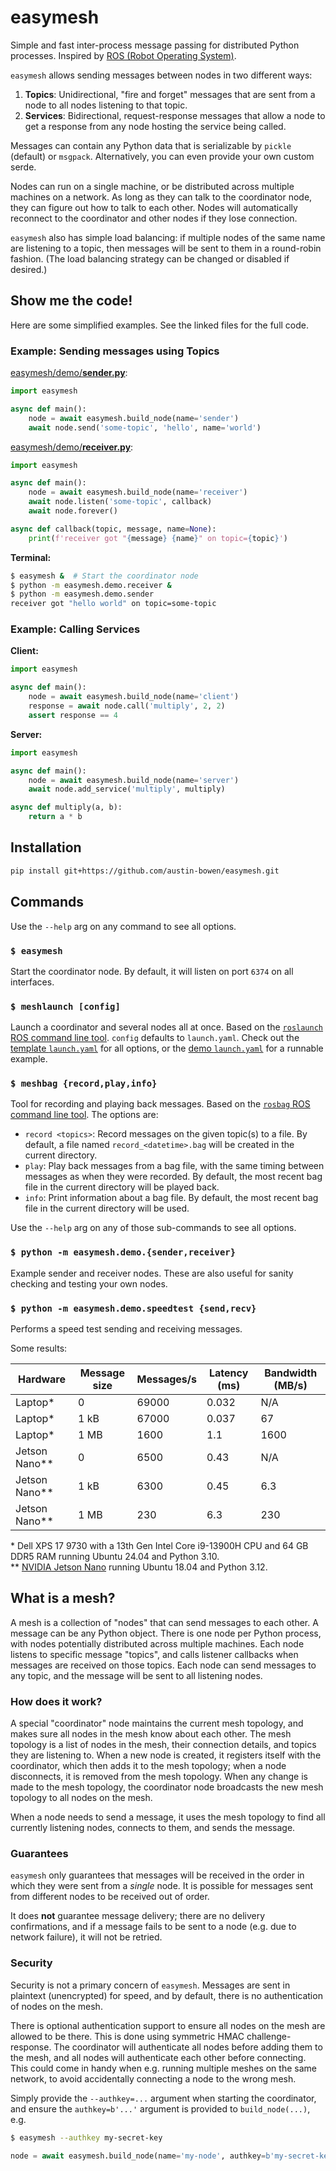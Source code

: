 # easymesh

Simple and fast inter-process message passing for distributed Python processes. Inspired by [ROS (Robot Operating System)](https://www.ros.org/).

`easymesh` allows sending messages between nodes in two different ways:
1. **Topics**: Unidirectional, "fire and forget" messages that are sent from a node to all nodes listening to that topic.
2. **Services**: Bidirectional, request-response messages that allow a node to get a response from any node hosting the service being called.

Messages can contain any Python data that is serializable by `pickle` (default) or `msgpack`. Alternatively, you can even provide your own custom serde.

Nodes can run on a single machine, or be distributed across multiple machines on a network. As long as they can talk to the coordinator node, they can figure out how to talk to each other. Nodes will automatically reconnect to the coordinator and other nodes if they lose connection.

`easymesh` also has simple load balancing: if multiple nodes of the same name are listening to a topic, then messages will be sent to them in a round-robin fashion. (The load balancing strategy can be changed or disabled if desired.)

## Show me the code!

Here are some simplified examples. See the linked files for the full code.

### Example: Sending messages using Topics

[easymesh/demo/**sender.py**](src/easymesh/demo/sender.py):
```python
import easymesh

async def main():
    node = await easymesh.build_node(name='sender')
    await node.send('some-topic', 'hello', name='world')
```

[easymesh/demo/**receiver.py**](src/easymesh/demo/receiver.py):
```python
import easymesh

async def main():
    node = await easymesh.build_node(name='receiver')
    await node.listen('some-topic', callback)
    await node.forever()

async def callback(topic, message, name=None):
    print(f'receiver got "{message} {name}" on topic={topic}')
```

**Terminal:**

```bash
$ easymesh &  # Start the coordinator node
$ python -m easymesh.demo.receiver &
$ python -m easymesh.demo.sender
receiver got "hello world" on topic=some-topic
```

### Example: Calling Services

**Client:**
```python
import easymesh

async def main():
    node = await easymesh.build_node(name='client')
    response = await node.call('multiply', 2, 2)
    assert response == 4
```

**Server:**
```python
import easymesh

async def main():
    node = await easymesh.build_node(name='server')
    await node.add_service('multiply', multiply)

async def multiply(a, b):
    return a * b
```

## Installation

```bash
pip install git+https://github.com/austin-bowen/easymesh.git
```

## Commands

Use the `--help` arg on any command to see all options.

### `$ easymesh`

Start the coordinator node. By default, it will listen on port `6374` on all interfaces.

### `$ meshlaunch [config]`

Launch a coordinator and several nodes all at once. Based on the [`roslaunch` ROS command line tool](https://wiki.ros.org/roslaunch). `config` defaults to `launch.yaml`. Check out the [template `launch.yaml`](launch.yaml) for all options, or the [demo `launch.yaml`](src/easymesh/demo/launch.yaml) for a runnable example.

### `$ meshbag {record,play,info}`

Tool for recording and playing back messages. Based on the [`rosbag` ROS command line tool](https://wiki.ros.org/rosbag). The options are:

- `record <topics>`: Record messages on the given topic(s) to a file. By default, a file named `record_<datetime>.bag` will be created in the current directory.
- `play`: Play back messages from a bag file, with the same timing between messages as when they were recorded. By default, the most recent bag file in the current directory will be played back.
- `info`: Print information about a bag file. By default, the most recent bag file in the current directory will be used.

Use the `--help` arg on any of those sub-commands to see all options.

### `$ python -m easymesh.demo.{sender,receiver}`

Example sender and receiver nodes. These are also useful for sanity checking and testing your own nodes.

### `$ python -m easymesh.demo.speedtest {send,recv}`

Performs a speed test sending and receiving messages.

Some results:

| Hardware      | Message size | Messages/s | Latency (ms) | Bandwidth (MB/s) |
|---------------|--------------|------------|--------------|------------------|
| Laptop*       | 0            | 69000      | 0.032        | N/A              |
| Laptop*       | 1 kB         | 67000      | 0.037        | 67               |
| Laptop*       | 1 MB         | 1600       | 1.1          | 1600             |
| Jetson Nano** | 0            | 6500       | 0.43         | N/A              |
| Jetson Nano** | 1 kB         | 6300       | 0.45         | 6.3              |
| Jetson Nano** | 1 MB         | 230        | 6.3          | 230              |

\* Dell XPS 17 9730 with a 13th Gen Intel Core i9-13900H CPU and 64 GB DDR5 RAM running Ubuntu 24.04 and Python 3.10.\
\** [NVIDIA Jetson Nano](https://developer.nvidia.com/embedded/jetson-nano) running Ubuntu 18.04 and Python 3.12.

## What is a mesh?

A mesh is a collection of "nodes" that can send messages to each other. A message can be any Python object. There is one node per Python process, with nodes potentially distributed across multiple machines. Each node listens to specific message "topics", and calls listener callbacks when messages are received on those topics. Each node can send messages to any topic, and the message will be sent to all listening nodes.

### How does it work?

A special "coordinator" node maintains the current mesh topology, and makes sure all nodes in the mesh know about each other. The mesh topology is a list of nodes in the mesh, their connection details, and topics they are listening to. When a new node is created, it registers itself with the coordinator, which then adds it to the mesh topology; when a node disconnects, it is removed from the mesh topology. When any change is made to the mesh topology, the coordinator node broadcasts the new mesh topology to all nodes on the mesh.

When a node needs to send a message, it uses the mesh topology to find all currently listening nodes, connects to them, and sends the message.

### Guarantees

`easymesh` only guarantees that messages will be received in the order in which they were sent from a *single* node. It is possible for messages sent from different nodes to be received out of order.

It does **not** guarantee message delivery; there are no delivery confirmations, and if a message fails to be sent to a node (e.g. due to network failure), it will not be retried.

### Security

Security is not a primary concern of `easymesh`. Messages are sent in plaintext (unencrypted) for speed, and by default, there is no authentication of nodes on the mesh.

There is optional authentication support to ensure all nodes on the mesh are allowed to be there. This is done using symmetric HMAC challenge-response. The coordinator will authenticate all nodes before adding them to the mesh, and all nodes will authenticate each other before connecting. This could come in handy when e.g. running multiple meshes on the same network, to avoid accidentally connecting a node to the wrong mesh.

Simply provide the `--authkey=...` argument when starting the coordinator, and ensure the `authkey=b'...'` argument is provided to `build_node(...)`, e.g.

```bash
$ easymesh --authkey my-secret-key
```

```python
node = await easymesh.build_node(name='my-node', authkey=b'my-secret-key')
```
